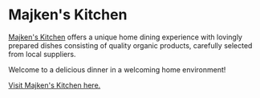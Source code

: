 # Majken's Kitchen

[Majken's Kitchen](https://mangez84.github.io/majkenskitchen/) offers a unique home dining experience with lovingly prepared dishes consisting of quality organic products, carefully selected from local suppliers.

Welcome to a delicious dinner in a welcoming home environment!

[Visit Majken's Kitchen here.](https://mangez84.github.io/majkenskitchen/)
